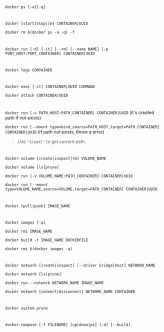 #
`docker ps [-a][-q]`

#
`docker [start|stop|rm] CONTAINER|UUID`

`docker rm $(docker ps -a -q) -f`

#
`docker run [-d] [-it] [--rm] [--name NAME] [-p PORT_HOST:PORT_CONTAINER] CONTAINER|UUID`

#
`docker logs CONTAINER`

#
`docker exec [-it] CONTAINER|UUID COMMAND`

`docker attach CONTAINER|UUID`

#
`docker run [-v PATH_HOST:PATH_CONTAINER] CONTAINER|UUID` (it's created path if not exists)

`docker run [--mount type=bind,source=PATH_HOST,target=PATH_CONTAINER] CONTAINER|UUID` (if path not exists, throw a error)

> Use `"$(pwd)"` to get current path.

#
`docker volume [create|inspect|rm] VOLUME_NAME`

`docker volume [ls|prune]`

`docker run [-v VOLUME_NAME:PATH_CONTAINER] CONTAINER|UUID` 

`docker run [--mount type=VOLUME_NAME,source=VOLUME,target=PATH_CONTAINER] CONTAINER|UUID`

#
`docker [pull|push] IMAGE_NAME`

#
`docker images [-q]`

`docker rmi IMAGE_NAME`

`docker build -t IMAGE_NAME DOCKERFILE`

`docker rmi $(docker images -q)`

#
`docker network [create|inspect] [--driver bridge|host] NETWORK_NAME`

`docker network [ls|prune]`

`docker run --network NETWORK_NAME IMAGE_NAME`

`docker network [connect|disconnect] NETWORK_NAME CONTAINER`

#
`docker system prune`

#
`docker-compose [-f FILENAME] [up|down|ps] [-d] [--build]`